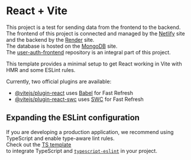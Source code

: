 # React + Vite

This project is a test for sending data from the frontend to the backend.
<br>
The frontend of this project is connected and managed by the [Netlify](https://www.netlify.com/) site
<br>
and the backend by the [Render](https://www.render.com/) site. 
<br>
The database is hosted on the [MongoDB](https://www.mongodb.com/) site. 
<br>
The [user-auth-frontend](https://github.com/stecavalli/user-auth-frontend) repository is an integral part of this project.
<br>

This template provides a minimal setup to get React working in Vite with HMR and some ESLint rules.
<br>

Currently, two official plugins are available:

- [@vitejs/plugin-react](https://github.com/vitejs/vite-plugin-react/blob/main/packages/plugin-react/README.md) uses [Babel](https://babeljs.io/) for Fast Refresh
- [@vitejs/plugin-react-swc](https://github.com/vitejs/vite-plugin-react-swc) uses [SWC](https://swc.rs/) for Fast Refresh

## Expanding the ESLint configuration

If you are developing a production application, we recommend using TypeScript and enable type-aware lint rules. 
<br>
Check out the [TS template](https://github.com/vitejs/vite/tree/main/packages/create-vite/template-react-ts)
<br>
to integrate TypeScript and [`typescript-eslint`](https://typescript-eslint.io) in your project.

